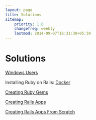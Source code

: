 ```yaml
---
layout: page
title: Solutions
sitemap:
    priority: 1.0
    changefreq: weekly
    lastmod: 2014-09-07T16:31:30+05:30
---
```

# Solutions

[Windows Users](/windows.html)


Installing Ruby on Rails: [Docker](/docker.html)

[Creating Ruby Gems](/create-gem.html)

[Creating Rails Apps](/create-app.html)

[Creating Rails Apps From Scratch](/rails_from_scratch.html)
